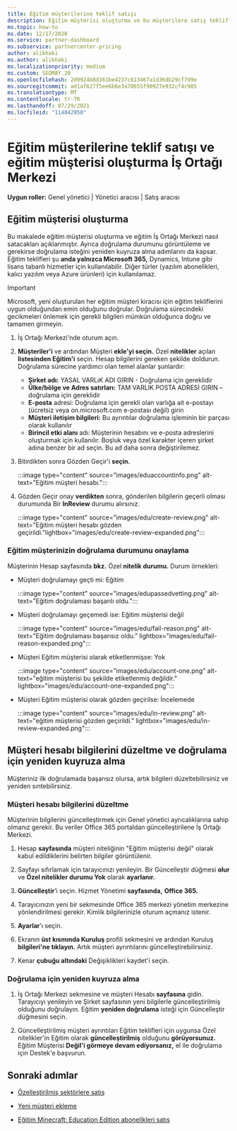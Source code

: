 ```yaml
---
title: Eğitim müşterilerine teklif satışı
description: Eğitim müşterisi oluşturma ve bu müşterilere satış tekliflerini İş Ortağı Merkezi. Eğitim müşterinizin doğrulama durumunu onaylamayı içerir.
ms.topic: how-to
ms.date: 12/17/2020
ms.service: partner-dashboard
ms.subservice: partnercenter-pricing
author: alikhaki
ms.author: alikhaki
ms.localizationpriority: medium
ms.custom: SEOMAY.20
ms.openlocfilehash: 2d9924b8d361be4237c613467a1d36db29cf7d9e
ms.sourcegitcommit: ad1af627f5ee6b6e3a70655f90927e932cf4c985
ms.translationtype: MT
ms.contentlocale: tr-TR
ms.lasthandoff: 07/29/2021
ms.locfileid: "114842958"
---
```

# <a name="how-to-sell-offers-to-education-customers-and-how-to-create-an-education-customer-in-partner-center"></a>Eğitim müşterilerine teklif satışı ve eğitim müşterisi oluşturma İş Ortağı Merkezi

**Uygun roller:** Genel yönetici | Yönetici aracısı | Satış aracısı

## <a name="create-an-education-customer"></a>Eğitim müşterisi oluşturma

Bu makalede eğitim müşterisi oluşturma ve eğitim İş Ortağı Merkezi nasıl satacakları açıklanmıştır. Ayrıca doğrulama durumunu görüntüleme ve gerekirse doğrulama isteğini yeniden kuyruza alma adımlarını da kapsar. Eğitim teklifleri şu **anda yalnızca Microsoft 365,** Dynamics, Intune gibi lisans tabanlı hizmetler için kullanılabilir. Diğer türler (yazılım abonelikleri, kalıcı yazılım veya Azure ürünleri) için kullanılamaz.

> [!IMPORTANT]
> Microsoft, yeni oluşturulan her eğitim müşteri kiracısı için eğitim tekliflerini uygun olduğundan emin olduğunu doğrular.  Doğrulama sürecindeki gecikmeleri önlemek için gerekli bilgileri mümkün olduğunca doğru ve tamamen girmeyin.

1. İş Ortağı Merkezi'nde oturum açın.

2. **Müşteriler'i** ve ardından Müşteri **ekle'yi seçin.** Özel **nitelikler** açılan **listesinden Eğitim'i** seçin.  Hesap bilgilerini gereken şekilde doldurun.  Doğrulama sürecine yardımcı olan temel alanlar şunlardır:

   - **Şirket adı:** YASAL VARLıK ADI GIRIN - Doğrulama için gereklidir
   - **Ülke/bölge ve Adres satırları:** TAM VARLIK POSTA ADRESİ GIRIN – doğrulama için gereklidir
   - **E-posta** adresi: Doğrulama için gerekli olan varlığa ait e-postayı (ücretsiz veya on.microsoft.com e-postası değil) girin
   - **Müşteri iletişim bilgileri:** Bu ayrıntılar doğrulama işleminin bir parçası olarak kullanılır
   - **Birincil etki alanı** adı: Müşterinin hesabını ve e-posta adreslerini oluşturmak için kullanılır.  Boşluk veya özel karakter içeren şirket adına benzer bir ad seçin.  Bu ad daha sonra değiştirilemez.

3. Bitirdikten sonra Gözden Geçir'i **seçin.**

   :::image type="content" source="images/eduaccountinfo.png" alt-text="Eğitim müşteri hesabı.":::

4. Gözden Geçir onay **verdikten** sonra, gönderilen bilgilerin geçerli olması durumunda Bir **InReview** durumu alırsınız. 

    :::image type="content" source="images/edu/create-review.png" alt-text="Eğitim müşteri hesabı gözden geçirildi."lightbox="images/edu/create-review-expanded.png":::

### <a name="confirm-your-education-customers-verification-status"></a>Eğitim müşterinizin doğrulama durumunu onaylama

Müşterinin Hesap sayfasında **bkz.** Özel **nitelik durumu.**
Durum örnekleri:

- Müşteri doğrulamayı geçti mi: Eğitim

   :::image type="content" source="images/edupassedvetting.png" alt-text="Eğitim doğrulaması başarılı oldu.":::

- Müşteri doğrulamayı geçemedi ise: Eğitim müşterisi değil

   :::image type="content" source="images/edu/fail-reason.png" alt-text="Eğitim doğrulaması başarısız oldu." lightbox="images/edu/fail-reason-expanded.png":::

- Müşteri Eğitim müşterisi olarak etiketlenmişse: Yok

   :::image type="content" source="images/edu/account-one.png" alt-text="eğitim müşterisi bu şekilde etiketlenmiş değildir." lightbox="images/edu/account-one-expanded.png":::

- Müşteri Eğitim müşterisi olarak gözden geçirilse: İncelemede

    :::image type="content" source="images/edu/in-review.png" alt-text="eğitim müşterisi gözden geçirildi." lightbox="images/edu/in-review-expanded.png":::

## <a name="correct-the-customer-account-info-and-resubmit-for-verification"></a>Müşteri hesabı bilgilerini düzeltme ve doğrulama için yeniden kuyruza alma

Müşteriniz ilk doğrulamada başarısız olursa, artık bilgileri düzeltebilirsiniz ve yeniden sıntebilirsiniz.

### <a name="correct-the-customer-account-information"></a>Müşteri hesabı bilgilerini düzeltme

Müşterinin bilgilerini güncelleştirmek için Genel yönetici ayrıcalıklarına sahip olmanız gerekir. Bu veriler Office 365 portaldan güncelleştirilene İş Ortağı Merkezi.

1. Hesap **sayfasında** müşteri niteliğinin "Eğitim müşterisi değil" olarak kabul edildiklerini belirten bilgiler görüntülenir.

2. Sayfayı sıfırlamak için tarayıcınızı yenileyin. Bir Güncelleştir düğmesi **olur** ve **Özel nitelikler durumu Yok** olarak **ayarlanır.**

3. **Güncelleştir**’i seçin. Hizmet Yönetimi **sayfasında,** **Office 365.**

4. Tarayıcınızın yeni bir sekmesinde Office 365 merkezi yönetim merkezine yönlendirilmesi gerekir. Kimlik bilgilerinizle oturum açmanız istenir.

5. **Ayarlar**'ı seçin.

6. Ekranın **üst kısmında Kuruluş** profili sekmesini ve ardından Kuruluş **bilgileri'ne tıklayın.** Artık müşteri ayrıntılarını güncelleştirebilirsiniz.

7. Kenar **çubuğu altındaki** Değişiklikleri kaydet'i seçin.  

### <a name="resubmit-for-verification"></a>Doğrulama için yeniden kuyruza alma

1. İş Ortağı Merkezi sekmesine ve müşteri Hesabı **sayfasına** gidin. Tarayıcıyı yenileyin ve Şirket sayfasının yeni bilgilerle güncelleştirilmiş olduğunu doğrulayın. Eğitim **yeniden doğrulama** isteği için Güncelleştir düğmesini seçin.

2. Güncelleştirilmiş müşteri ayrıntıları Eğitim teklifleri için uygunsa Özel nitelikler'in Eğitim olarak **güncelleştirilmiş** olduğunu **görüyorsunuz.** Eğitim Müşterisi **Değil'i görmeye devam ediyorsanız,** el ile doğrulama için Destek'e başvurun.

## <a name="next-steps"></a>Sonraki adımlar

- [Özelleştirilmiş sektörlere satış](get-special-pricing-for-offers.md)

- [Yeni müşteri ekleme](add-a-new-customer.md)

- [Eğitim Minecraft: Education Edition abonelikleri satış](minecraft-subscriptions.md)
